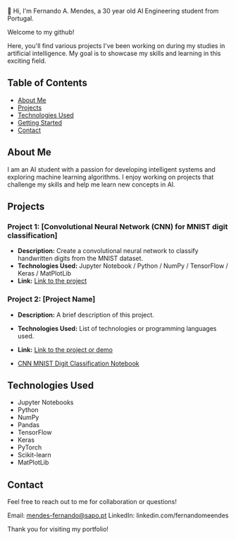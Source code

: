 👋 Hi, I'm Fernando A. Mendes, a 30 year old AI Engineering student from Portugal.

Welcome to my github! 

Here, you'll find various projects I've been working on during my studies in artificial intelligence. 
My goal is to showcase my skills and learning in this exciting field.

## Table of Contents

- [About Me](#about-me)
- [Projects](#projects)
- [Technologies Used](#technologies-used)
- [Getting Started](#getting-started)
- [Contact](#contact)

## About Me

I am an AI student with a passion for developing intelligent systems and exploring machine learning algorithms. I enjoy working on projects that challenge my skills and help me learn new concepts in AI.

## Projects

### Project 1: [Convolutional Neural Network (CNN) for MNIST digit classification]
- **Description:** Create a convolutional neural network to classify handwritten digits from the MNIST dataset.
- **Technologies Used:** Jupyter Notebook / Python / NumPy / TensorFlow / Keras / MatPlotLib
- **Link:** [Link to the project](#)


### Project 2: [Project Name]
- **Description:** A brief description of this project.
- **Technologies Used:** List of technologies or programming languages used.
- **Link:** [Link to the project or demo](#)

- [CNN MNIST Digit Classification Notebook](https://github.com/fernandomeendes/portfolio/blob/92f68fdf20c26edc21592e2ea80f8e0515104b2e/CNN_MNIST_digit_classification.ipynb)


## Technologies Used

- Jupyter Notebooks
- Python
- NumPy
- Pandas
- TensorFlow
- Keras
- PyTorch
- Scikit-learn
- MatPlotLib


## Contact
Feel free to reach out to me for collaboration or questions!

Email: mendes-fernando@sapo.pt
LinkedIn: linkedin.com/fernandomeendes

Thank you for visiting my portfolio!
